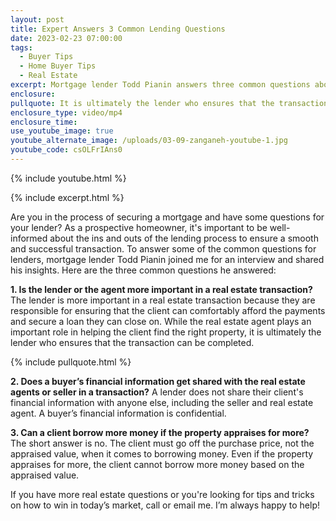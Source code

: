 ```yaml
---
layout: post
title: Expert Answers 3 Common Lending Questions
date: 2023-02-23 07:00:00
tags:
  - Buyer Tips
  - Home Buyer Tips
  - Real Estate
excerpt: Mortgage lender Todd Pianin answers three common questions about lending.
enclosure:
pullquote: It is ultimately the lender who ensures that the transaction can be completed.
enclosure_type: video/mp4
enclosure_time:
use_youtube_image: true
youtube_alternate_image: /uploads/03-09-zanganeh-youtube-1.jpg
youtube_code: csOLFrIAns0
---
```

{% include youtube.html %}

{% include excerpt.html %}

Are you in the process of securing a mortgage and have some questions for your lender? As a prospective homeowner, it's important to be well-informed about the ins and outs of the lending process to ensure a smooth and successful transaction. To answer some of the common questions for lenders, mortgage lender Todd Pianin joined me for an interview and shared his insights. Here are the three common questions he answered:&nbsp;

**1\. Is the lender or the agent more important in a real estate transaction?** The lender is more important in a real estate transaction because they are responsible for ensuring that the client can comfortably afford the payments and secure a loan they can close on. While the real estate agent plays an important role in helping the client find the right property, it is ultimately the lender who ensures that the transaction can be completed.&nbsp;

{% include pullquote.html %}

**2\. Does a buyer’s financial information get shared with the real estate agents or seller in a transaction?** A lender does not share their client's financial information with anyone else, including the seller and real estate agent. A buyer’s financial information is confidential.&nbsp;

**3\. Can a client borrow more money if the property appraises for more?** The short answer is no. The client must go off the purchase price, not the appraised value, when it comes to borrowing money. Even if the property appraises for more, the client cannot borrow more money based on the appraised value.&nbsp;

If you have more real estate questions or you're looking for tips and tricks on how to win in today’s market, call or email me. I’m always happy to help!&nbsp;